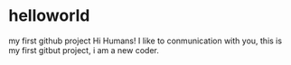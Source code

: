 # helloworld
my first github project
Hi Humans!
  I like to conmunication with you, this is my first gitbut project, i am a new coder.
